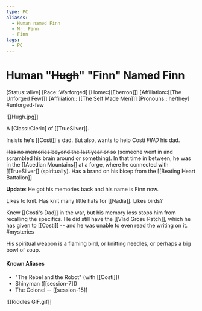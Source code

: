 ```yaml
---
type: PC
aliases:
  - Human named Finn
  - Mr. Finn
  - Finn
tags:
  - PC
---
```


# Human "~~Hugh~~" "Finn" Named Finn
[Status::alive]
[Race::Warforged]
[Home::[[Eberron]]]
[Affiliation::[[The Unforged Few]]]
[Affiliation:: [[The Self Made Men]]]
[Pronouns:: he/they]
#unforged-few 

![[Hugh.jpg]]

A [Class::Cleric] of [[TrueSilver]].

Insists he's [[Costi]]'s dad. But also, wants to help Costi *FIND* his dad.

~~Has no memories beyond the last year or so~~ (someone went in and scrambled his brain around or something). In that time in between, he was in the [[Acedian Mountains]] at a forge, where he connected with [[TrueSilver]] (spiritually). Has a brand on his bicep from the [[Beating Heart Battalion]] 

**Update**: He got his memories back and his name is Finn now.

Likes to knit. Has knit many little hats for [[Nadia]]. Likes birds?

Knew [[Costi's Dad]] in the war, but his memory loss stops him from recalling the specifics. He did still have the [[Vlad Grosu Patch]], which he has given to [[Costi]] -- and he was unable to even read the writing on it. #mysteries 

His spiritual weapon is a flaming bird, or knitting needles, or perhaps a big bowl of soup.

#### Known Aliases
* "The Rebel and the Robot" (with [[Costi]])
* Shinyman ([[session-7]])
* The Colonel -- [[session-15]]


![[Riddles GIF.gif]]


